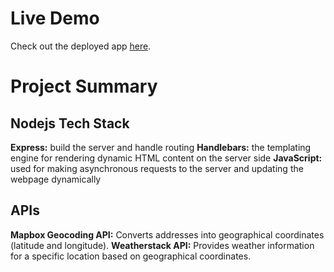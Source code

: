 # Live Demo

Check out the deployed app [here](https://weather-app-node-72nzgij6f-samko945s-projects.vercel.app/).

# Project Summary

## Nodejs Tech Stack

**Express:** build the server and handle routing
**Handlebars:** the templating engine for rendering dynamic HTML content on the server side
**JavaScript:** used for making asynchronous requests to the server and updating the webpage dynamically

## APIs

**Mapbox Geocoding API:** Converts addresses into geographical coordinates (latitude and longitude).
**Weatherstack API:** Provides weather information for a specific location based on geographical coordinates.
